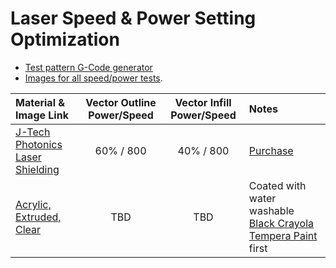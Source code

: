 # Laser Speed & Power Setting Optimization

* [Test pattern G-Code generator](https://github.com/doug-harriman/gcode-utilities/blob/main/gcode_doc.py)
* [Images for all speed/power tests](speed-power-images/).  

| Material & Image Link | Vector Outline Power/Speed | Vector Infill Power/Speed | Notes |
| :-------------------- | :------------------: | :-----------------: | :---- |
| [J-Tech Photonics Laser Shielding](speed-power-images/acrylic-J-Tech-Photonics-Orange-Laser-Shielding.jpg) | 60% / 800 | 40% / 800 | [Purchase](https://jtechphotonics.com/?product=445nm-laser-shielding) |
| [Acrylic, Extruded, Clear](speed-power-images/acrylic-extruded-clear.jpg)| TBD | TBD | Coated with water washable [Black Crayola Tempera Paint](https://www.amazon.com/gp/product/B0000AQMT6) first | 
